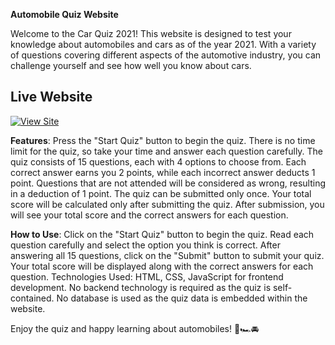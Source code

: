 **Automobile Quiz Website**

Welcome to the Car Quiz 2021! This website is designed to test your knowledge about automobiles and cars as of the year 2021. With a variety of questions covering different aspects of the automotive industry, you can challenge yourself and see how well you know about cars.

## Live Website

[![View Site](https://img.shields.io/badge/View%20Site-Click%20Here-blue?style=for-the-badge)](https://benetpaulbenny.github.io/Car-Quiz-2021/)

**Features**:
Press the "Start Quiz" button to begin the quiz.
There is no time limit for the quiz, so take your time and answer each question carefully.
The quiz consists of 15 questions, each with 4 options to choose from.
Each correct answer earns you 2 points, while each incorrect answer deducts 1 point.
Questions that are not attended will be considered as wrong, resulting in a deduction of 1 point.
The quiz can be submitted only once.
Your total score will be calculated only after submitting the quiz.
After submission, you will see your total score and the correct answers for each question.

**How to Use**:
Click on the "Start Quiz" button to begin the quiz.
Read each question carefully and select the option you think is correct.
After answering all 15 questions, click on the "Submit" button to submit your quiz.
Your total score will be displayed along with the correct answers for each question.
Technologies Used:
HTML, CSS, JavaScript for frontend development.
No backend technology is required as the quiz is self-contained.
No database is used as the quiz data is embedded within the website.

Enjoy the quiz and happy learning about automobiles! 🚗🏎️🚘
